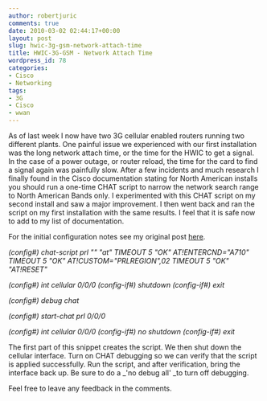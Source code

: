```yaml
---
author: robertjuric
comments: true
date: 2010-03-02 02:44:17+00:00
layout: post
slug: hwic-3g-gsm-network-attach-time
title: HWIC-3G-GSM - Network Attach Time
wordpress_id: 78
categories:
- Cisco
- Networking
tags:
- 3G
- Cisco
- wwan
---
```


As of last week I now have two 3G cellular enabled routers running two different plants. One painful issue we experienced with our first installation was the long network attach time, or the time for the HWIC to get a signal. In the case of a power outage, or router reload, the time for the card to find a signal again was painfully slow. After a few incidents and much research I finally found in the Cisco documentation stating for North American installs you should run a one-time CHAT script to narrow the network search range to North American Bands only. I experimented with this CHAT script on my second install and saw a major improvement. I then went back and ran the script on my first installation with the same results. I feel that it is safe now to add to my list of documentation.

For the initial configuration notes see my original post [here](http://robertj.wordpress.com/2010/01/26/hwic-3g-gsm/).

_(config#) chat-script prl "" "at" TIMEOUT 5 "OK" AT!ENTERCND="A710" TIMEOUT 5 "OK" AT!CUSTOM="PRLREGION",02 TIMEOUT 5 "OK" "AT!RESET"_

_(config#) int cellular 0/0/0
(config-if#) shutdown
(config-if#) exit_

_(config#) debug chat_

_(config#) start-chat prl 0/0/0_

_(config#) int cellular 0/0/0
(config-if#) no shutdown
(config-if#) exit_

The first part of this snippet creates the script. We then shut down the cellular interface. Turn on CHAT debugging so we can verify that the script is applied successfully. Run the script, and after verification, bring the interface back up. Be sure to do a _'no debug all' _to turn off debugging.

Feel free to leave any feedback in the comments.
